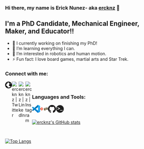 ### Hi there, my name is Erick Nunez- aka [ercknz][website] 👋 

[website]:https://ercknz.github.io/
[twitter]:https://twitter.com/ercknz
[linkedin]:https://www.linkedin.com/in/ercknz/
[instagram]:https://www.instagram.com/ercknz/

## I'm a PhD Candidate, Mechanical Engineer, Maker, and Educator!!

- 🔭 I currently working on finishing my PhD!
- 🌱 I’m learning everything I can.
- 👯 I’m interested in robotics and human motion.
- ⚡ Fun fact: I love board games, martial arts and Star Trek.

### Connect with me:

[<img align="left" alt="https://ercknz.github.io/" width="22px" src="https://raw.githubusercontent.com/iconic/open-iconic/master/svg/globe.svg" />][website]
[<img align="left" alt="ercknz | Twitter" width="22px" src="https://cdn.jsdelivr.net/npm/simple-icons@v3/icons/twitter.svg" />][twitter]
[<img align="left" alt="ercknz | LinkedIn" width="22px" src="https://cdn.jsdelivr.net/npm/simple-icons@v3/icons/linkedin.svg" />][linkedin]
[<img align="left" alt="ercknz | Instagram" width="22px" src="https://cdn.jsdelivr.net/npm/simple-icons@v3/icons/instagram.svg" />][instagram]

<br />

### Languages and Tools:

<img align="left" alt="Visual Studio Code" width="26px" src="https://raw.githubusercontent.com/github/explore/80688e429a7d4ef2fca1e82350fe8e3517d3494d/topics/visual-studio-code/visual-studio-code.png" />
<img align="left" alt="Git" width="26px" src="https://raw.githubusercontent.com/github/explore/80688e429a7d4ef2fca1e82350fe8e3517d3494d/topics/git/git.png" />
<img align="left" alt="GitHub" width="26px" src="https://raw.githubusercontent.com/github/explore/78df643247d429f6cc873026c0622819ad797942/topics/github/github.png" />
<img align="left" alt="Terminal" width="26px" src="https://raw.githubusercontent.com/github/explore/80688e429a7d4ef2fca1e82350fe8e3517d3494d/topics/terminal/terminal.png" />

<br />
<br />

[![ercknz's GitHub stats](https://github-readme-stats.vercel.app/api?username=ercknz)](https://github.com/anuraghazra/github-readme-stats)


<br />

[![Top Langs](https://github-readme-stats.vercel.app/api/top-langs/?username=ercknz&layout=compact)](https://github.com/anuraghazra/github-readme-stats)

<br />

